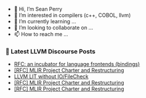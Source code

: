- 👋 Hi, I’m Sean Perry
- 👀 I’m interested in compilers (c++, COBOL, llvm)
- 🌱 I’m currently learning ...
- 💞️ I’m looking to collaborate on ...
- 📫 How to reach me ...

<!---
s66perry/s66perry is a ✨ special ✨ repository because its `README.md` (this file) appears on your GitHub profile.
You can click the Preview link to take a look at your changes.
--->
### 📕 Latest LLVM Discourse Posts

<!-- DISCOURSE-LLVM:START -->
- [RFC: an incubator for language frontends &lpar;bindings&rpar;](https://discourse.llvm.org/t/rfc-an-incubator-for-language-frontends-bindings/82832#post_20)
- [[RFC] MLIR Project Charter and Restructuring](https://discourse.llvm.org/t/rfc-mlir-project-charter-and-restructuring/82896?page=2#post_36)
- [LLVM LIT without IO/FileCheck](https://discourse.llvm.org/t/llvm-lit-without-io-filecheck/82949#post_1)
- [[RFC] MLIR Project Charter and Restructuring](https://discourse.llvm.org/t/rfc-mlir-project-charter-and-restructuring/82896?page=2#post_35)
- [[RFC] MLIR Project Charter and Restructuring](https://discourse.llvm.org/t/rfc-mlir-project-charter-and-restructuring/82896?page=2#post_34)
<!-- DISCOURSE-LLVM:END -->
